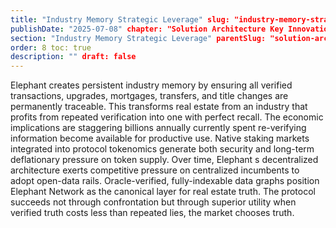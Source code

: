 ```yaml
---
title: "Industry Memory Strategic Leverage" slug: "industry-memory-strategic-leverage"
publishDate: "2025-07-08" chapter: "Solution Architecture Key Innovations"
section: "Industry Memory Strategic Leverage" parentSlug: "solution-architecture-key-innovations"
order: 8 toc: true
description: "" draft: false
---
```

Elephant creates persistent industry memory by ensuring all verified transactions, upgrades, mortgages, transfers, and title changes are permanently traceable. This transforms real estate from an industry that profits from repeated verification into one with perfect recall. The economic implications are staggering billions annually currently spent re-verifying information become available for productive use.
Native staking markets integrated into protocol tokenomics generate both security and long-term deflationary pressure on token supply. Over time, Elephant s decentralized architecture exerts competitive pressure on centralized incumbents to adopt open-data rails. Oracle-verified, fully-indexable data graphs position Elephant Network as the canonical layer for real estate truth. The protocol succeeds not through confrontation but through superior utility when verified truth costs less than repeated lies, the market chooses truth.